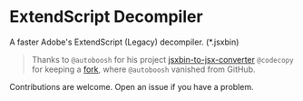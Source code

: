 # ExtendScript Decompiler
A faster Adobe's ExtendScript (Legacy) decompiler. (*.jsxbin)

> Thanks to `@autoboosh` for his project [jsxbin-to-jsx-converter](https://github.com/autoboosh/jsxbin-to-jsx-converter)
`@codecopy` for keeping a [fork](https://github.com/codecopy/jsxbin-to-jsx-converter), where `@autoboosh` vanished from GitHub.


Contributions are welcome. Open an issue if you have a problem.
